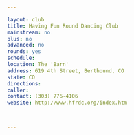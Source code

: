 ```yaml
---

layout: club
title: Having Fun Round Dancing Club
mainstream: no
plus: no
advanced: no
rounds: yes
schedule: 
location: The 'Barn'
address: 619 4th Street, Berthound, CO
state: CO
directions: 
caller: 
contact: (303) 776-4106
website: http://www.hfrdc.org/index.htm



---
```


